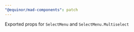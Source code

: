 ```yaml
---
"@equinor/mad-components": patch
---
```


Exported props for `SelectMenu` and `SelectMenu.Multiselect`
